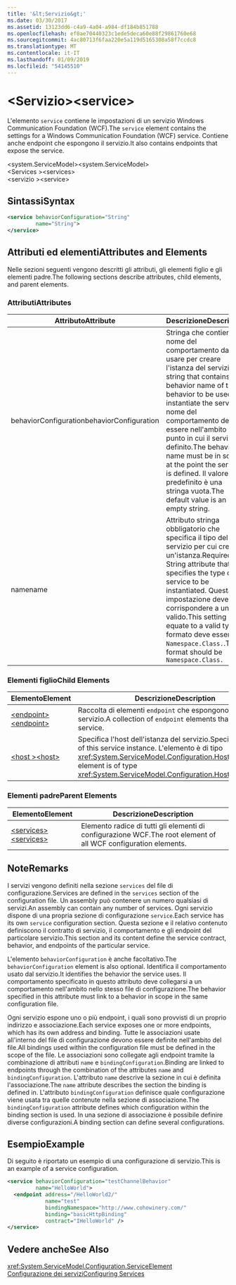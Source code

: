 ```yaml
---
title: '&lt;Servizio&gt;'
ms.date: 03/30/2017
ms.assetid: 13123dd6-c4a9-4a04-a984-df184b851788
ms.openlocfilehash: ef0ae70440323c1ede5deca60e88f29861760e68
ms.sourcegitcommit: 4ac80713f6faa220e5a119d5165308a58f7ccdc8
ms.translationtype: MT
ms.contentlocale: it-IT
ms.lasthandoff: 01/09/2019
ms.locfileid: "54145510"
---
```

# <a name="ltservicegt"></a><span data-ttu-id="125a3-102">&lt;Servizio&gt;</span><span class="sxs-lookup"><span data-stu-id="125a3-102">&lt;service&gt;</span></span>
<span data-ttu-id="125a3-103">L'elemento `service` contiene le impostazioni di un servizio Windows Communication Foundation (WCF).</span><span class="sxs-lookup"><span data-stu-id="125a3-103">The `service` element contains the settings for a Windows Communication Foundation (WCF) service.</span></span> <span data-ttu-id="125a3-104">Contiene anche endpoint che espongono il servizio.</span><span class="sxs-lookup"><span data-stu-id="125a3-104">It also contains endpoints that expose the service.</span></span>  
  
 <span data-ttu-id="125a3-105">\<system.ServiceModel></span><span class="sxs-lookup"><span data-stu-id="125a3-105">\<system.ServiceModel></span></span>  
<span data-ttu-id="125a3-106">\<Services ></span><span class="sxs-lookup"><span data-stu-id="125a3-106">\<services></span></span>  
<span data-ttu-id="125a3-107">\<servizio ></span><span class="sxs-lookup"><span data-stu-id="125a3-107">\<service></span></span>  
  
## <a name="syntax"></a><span data-ttu-id="125a3-108">Sintassi</span><span class="sxs-lookup"><span data-stu-id="125a3-108">Syntax</span></span>  
  
```xml  
<service behaviorConfiguration="String"
         name="String">
</service>
```  
  
## <a name="attributes-and-elements"></a><span data-ttu-id="125a3-109">Attributi ed elementi</span><span class="sxs-lookup"><span data-stu-id="125a3-109">Attributes and Elements</span></span>  
 <span data-ttu-id="125a3-110">Nelle sezioni seguenti vengono descritti gli attributi, gli elementi figlio e gli elementi padre.</span><span class="sxs-lookup"><span data-stu-id="125a3-110">The following sections describe attributes, child elements, and parent elements.</span></span>  
  
### <a name="attributes"></a><span data-ttu-id="125a3-111">Attributi</span><span class="sxs-lookup"><span data-stu-id="125a3-111">Attributes</span></span>  
  
|<span data-ttu-id="125a3-112">Attributo</span><span class="sxs-lookup"><span data-stu-id="125a3-112">Attribute</span></span>|<span data-ttu-id="125a3-113">Descrizione</span><span class="sxs-lookup"><span data-stu-id="125a3-113">Description</span></span>|  
|---------------|-----------------|  
|<span data-ttu-id="125a3-114">behaviorConfiguration</span><span class="sxs-lookup"><span data-stu-id="125a3-114">behaviorConfiguration</span></span>|<span data-ttu-id="125a3-115">Stringa che contiene il nome del comportamento da usare per creare l'istanza del servizio.</span><span class="sxs-lookup"><span data-stu-id="125a3-115">A string that contains the behavior name of the behavior to be used to instantiate the service.</span></span> <span data-ttu-id="125a3-116">Il nome del comportamento deve essere nell'ambito del punto in cui il servizio è definito.</span><span class="sxs-lookup"><span data-stu-id="125a3-116">The behavior name must be in scope at the point the service is defined.</span></span> <span data-ttu-id="125a3-117">Il valore predefinito è una stringa vuota.</span><span class="sxs-lookup"><span data-stu-id="125a3-117">The default value is an empty string.</span></span>|  
|<span data-ttu-id="125a3-118">name</span><span class="sxs-lookup"><span data-stu-id="125a3-118">name</span></span>|<span data-ttu-id="125a3-119">Attributo stringa obbligatorio che specifica il tipo del servizio per cui creare un'istanza.</span><span class="sxs-lookup"><span data-stu-id="125a3-119">Required String attribute that specifies the type of the service to be instantiated.</span></span> <span data-ttu-id="125a3-120">Questa impostazione deve corrispondere a un tipo valido.</span><span class="sxs-lookup"><span data-stu-id="125a3-120">This setting must equate to a valid type.</span></span> <span data-ttu-id="125a3-121">Il formato deve essere `Namespace.Class.`.</span><span class="sxs-lookup"><span data-stu-id="125a3-121">The format should be `Namespace.Class.`</span></span>|  
  
### <a name="child-elements"></a><span data-ttu-id="125a3-122">Elementi figlio</span><span class="sxs-lookup"><span data-stu-id="125a3-122">Child Elements</span></span>  
  
|<span data-ttu-id="125a3-123">Elemento</span><span class="sxs-lookup"><span data-stu-id="125a3-123">Element</span></span>|<span data-ttu-id="125a3-124">Descrizione</span><span class="sxs-lookup"><span data-stu-id="125a3-124">Description</span></span>|  
|-------------|-----------------|  
|[<span data-ttu-id="125a3-125">\<endpoint></span><span class="sxs-lookup"><span data-stu-id="125a3-125">\<endpoint></span></span>](../../../../../docs/framework/configure-apps/file-schema/wcf/endpoint-element.md)|<span data-ttu-id="125a3-126">Raccolta di elementi `endpoint` che espongono questo servizio.</span><span class="sxs-lookup"><span data-stu-id="125a3-126">A collection of `endpoint` elements that expose this service.</span></span>|  
|[<span data-ttu-id="125a3-127">\<host ></span><span class="sxs-lookup"><span data-stu-id="125a3-127">\<host></span></span>](../../../../../docs/framework/configure-apps/file-schema/wcf/host.md)|<span data-ttu-id="125a3-128">Specifica l'host dell'istanza del servizio.</span><span class="sxs-lookup"><span data-stu-id="125a3-128">Specifies the host of this service instance.</span></span> <span data-ttu-id="125a3-129">L'elemento è di tipo <xref:System.ServiceModel.Configuration.HostElement>.</span><span class="sxs-lookup"><span data-stu-id="125a3-129">This element is of type <xref:System.ServiceModel.Configuration.HostElement>.</span></span>|  
  
### <a name="parent-elements"></a><span data-ttu-id="125a3-130">Elementi padre</span><span class="sxs-lookup"><span data-stu-id="125a3-130">Parent Elements</span></span>  
  
|<span data-ttu-id="125a3-131">Elemento</span><span class="sxs-lookup"><span data-stu-id="125a3-131">Element</span></span>|<span data-ttu-id="125a3-132">Descrizione</span><span class="sxs-lookup"><span data-stu-id="125a3-132">Description</span></span>|  
|-------------|-----------------|  
|[<span data-ttu-id="125a3-133">\<services></span><span class="sxs-lookup"><span data-stu-id="125a3-133">\<services></span></span>](../../../../../docs/framework/configure-apps/file-schema/wcf/services.md)|<span data-ttu-id="125a3-134">Elemento radice di tutti gli elementi di configurazione WCF.</span><span class="sxs-lookup"><span data-stu-id="125a3-134">The root element of all WCF configuration elements.</span></span>|  
  
## <a name="remarks"></a><span data-ttu-id="125a3-135">Note</span><span class="sxs-lookup"><span data-stu-id="125a3-135">Remarks</span></span>  
 <span data-ttu-id="125a3-136">I servizi vengono definiti nella sezione `services` del file di configurazione.</span><span class="sxs-lookup"><span data-stu-id="125a3-136">Services are defined in the `services` section of the configuration file.</span></span> <span data-ttu-id="125a3-137">Un assembly può contenere un numero qualsiasi di servizi.</span><span class="sxs-lookup"><span data-stu-id="125a3-137">An assembly can contain any number of services.</span></span> <span data-ttu-id="125a3-138">Ogni servizio dispone di una propria sezione di configurazione `service`.</span><span class="sxs-lookup"><span data-stu-id="125a3-138">Each service has its own `service` configuration section.</span></span> <span data-ttu-id="125a3-139">Questa sezione e il relativo contenuto definiscono il contratto di servizio, il comportamento e gli endpoint del particolare servizio.</span><span class="sxs-lookup"><span data-stu-id="125a3-139">This section and its content define the service contract, behavior, and endpoints of the particular service.</span></span>  
  
 <span data-ttu-id="125a3-140">L'elemento `behaviorConfiguration` è anche facoltativo.</span><span class="sxs-lookup"><span data-stu-id="125a3-140">The `behaviorConfiguration` element is also optional.</span></span> <span data-ttu-id="125a3-141">Identifica il comportamento usato dal servizio.</span><span class="sxs-lookup"><span data-stu-id="125a3-141">It identifies the behavior the service uses.</span></span> <span data-ttu-id="125a3-142">Il comportamento specificato in questo attributo deve collegarsi a un comportamento nell'ambito nello stesso file di configurazione.</span><span class="sxs-lookup"><span data-stu-id="125a3-142">The behavior specified in this attribute must link to a behavior in scope in the same configuration file.</span></span>  
  
 <span data-ttu-id="125a3-143">Ogni servizio espone uno o più endpoint, i quali sono provvisti di un proprio indirizzo e associazione.</span><span class="sxs-lookup"><span data-stu-id="125a3-143">Each service exposes one or more endpoints, which has its own address and binding.</span></span> <span data-ttu-id="125a3-144">Tutte le associazioni usate all'interno del file di configurazione devono essere definite nell'ambito del file.</span><span class="sxs-lookup"><span data-stu-id="125a3-144">All bindings used within the configuration file must be defined in the scope of the file.</span></span> <span data-ttu-id="125a3-145">Le associazioni sono collegate agli endpoint tramite la combinazione di attributi `name` e `bindingConfiguration`.</span><span class="sxs-lookup"><span data-stu-id="125a3-145">Binding are linked to endpoints through the combination of the attributes `name` and `bindingConfiguration`.</span></span> <span data-ttu-id="125a3-146">L'attributo `name` descrive la sezione in cui è definita l'associazione.</span><span class="sxs-lookup"><span data-stu-id="125a3-146">The `name` attribute describes the section the binding is defined in.</span></span> <span data-ttu-id="125a3-147">L'attributo `bindingConfiguration` definisce quale configurazione viene usata tra quelle contenute nella sezione di associazione.</span><span class="sxs-lookup"><span data-stu-id="125a3-147">The `bindingConfiguration` attribute defines which configuration within the binding section is used.</span></span> <span data-ttu-id="125a3-148">In una sezione di associazione è possibile definire diverse configurazioni.</span><span class="sxs-lookup"><span data-stu-id="125a3-148">A binding section can define several configurations.</span></span>  
  
## <a name="example"></a><span data-ttu-id="125a3-149">Esempio</span><span class="sxs-lookup"><span data-stu-id="125a3-149">Example</span></span>  
 <span data-ttu-id="125a3-150">Di seguito è riportato un esempio di una configurazione di servizio.</span><span class="sxs-lookup"><span data-stu-id="125a3-150">This is an example of a service configuration.</span></span>  
  
```xml  
<service behaviorConfiguration="testChannelBehavior"
         name="HelloWorld">
  <endpoint address="/HelloWorld2/"
            name="test"
            bindingNamespace="http://www.cohowinery.com/"
            binding="basicHttpBinding"
            contract="IHelloWorld" />
</service>
```  
  
## <a name="see-also"></a><span data-ttu-id="125a3-151">Vedere anche</span><span class="sxs-lookup"><span data-stu-id="125a3-151">See Also</span></span>  
 <xref:System.ServiceModel.Configuration.ServiceElement>  
 [<span data-ttu-id="125a3-152">Configurazione dei servizi</span><span class="sxs-lookup"><span data-stu-id="125a3-152">Configuring Services</span></span>](../../../../../docs/framework/wcf/configuring-services.md)
